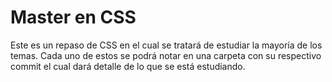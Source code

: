 # Master en CSS
Este es un repaso de CSS en el cual se tratará de estudiar la mayoría de los temas. Cada uno de estos se podrá notar en una carpeta con su respectivo commit el cual dará detalle de lo que se está estudiando.
